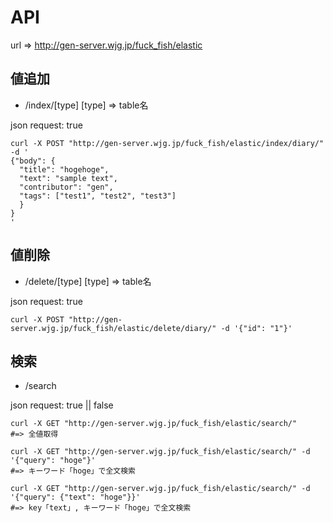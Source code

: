 # API
url => http://gen-server.wjg.jp/fuck_fish/elastic 

## 値追加
* /index/[type]
[type] => table名

json request: true

```shell:sample request
curl -X POST "http://gen-server.wjg.jp/fuck_fish/elastic/index/diary/" -d '
{"body": {
  "title": "hogehoge",
  "text": "sample text",
  "contributor": "gen",
  "tags": ["test1", "test2", "test3"]
  }
}
'
```

## 値削除
* /delete/[type]
[type] => table名

json request: true

```shell:sample request
curl -X POST "http://gen-server.wjg.jp/fuck_fish/elastic/delete/diary/" -d '{"id": "1"}'
```


## 検索

* /search

json request: true || false

```shell:sample request
curl -X GET "http://gen-server.wjg.jp/fuck_fish/elastic/search/"
#=> 全値取得
```

```shell:sample request
curl -X GET "http://gen-server.wjg.jp/fuck_fish/elastic/search/" -d '{"query": "hoge"}'
#=> キーワード「hoge」で全文検索
```

```shell:sample request
curl -X GET "http://gen-server.wjg.jp/fuck_fish/elastic/search/" -d '{"query": {"text": "hoge"}}'
#=> key「text」, キーワード「hoge」で全文検索
```
